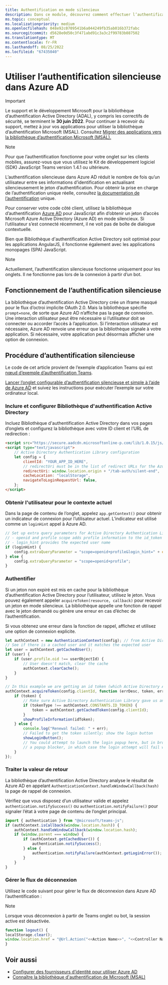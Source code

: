 ```yaml
---
title: Authentification en mode silencieux
description: Dans ce module, découvrez comment effectuer l’authentification silencieuse, l’authentification unique et Azure AD pour les onglets et comment il fonctionne
ms.topic: conceptual
ms.localizationpriority: medium
ms.openlocfilehash: 048e92c0709541b6a044249fb35ab016b372fabc
ms.sourcegitcommit: d5628e0d50c3f471abd91c3a3c2f99783b087502
ms.translationtype: MT
ms.contentlocale: fr-FR
ms.lasthandoff: 08/25/2022
ms.locfileid: "67435040"
---
```

# <a name="use-silent-authentication-in-azure-ad"></a>Utiliser l’authentification silencieuse dans Azure AD

> [!IMPORTANT]
> Le support et le développement Microsoft pour la bibliothèque d’authentification Active Directory (ADAL), y compris les correctifs de sécurité, se terminent le **30 juin 2022**. Pour continuer à recevoir du support, mettez à jour vos applications pour utiliser la bibliothèque d’authentification Microsoft (MSAL). Consultez [Migrer des applications vers la bibliothèque d’authentification Microsoft (MSAL).](/azure/active-directory/develop/msal-migration)

> [!NOTE]
> Pour que l’authentification fonctionne pour votre onglet sur les clients mobiles, assurez-vous que vous utilisez le Kit de développement logiciel (SDK) JavaScript Teams version 1.4.1 ou ultérieure.

L’authentification silencieuse dans Azure AD réduit le nombre de fois qu’un utilisateur entre ses informations d’identification en actualisant silencieusement le jeton d’authentification. Pour obtenir la prise en charge de l’authentification unique réelle, consultez [la documentation de l’authentification](~/tabs/how-to/authentication/tab-sso-overview.md) unique.

Pour conserver votre code côté client, utilisez la bibliothèque d’authentification [Azure AD](/azure/active-directory/develop/active-directory-authentication-libraries) pour JavaScript afin d’obtenir un jeton d’accès Microsoft Azure Active Directory (Azure AD) en mode silencieux. Si l’utilisateur s’est connecté récemment, il ne voit pas de boîte de dialogue contextuelle.

Bien que Bibliothèque d'authentification Active Directory soit optimisé pour les applications AngularJS, il fonctionne également avec les applications monopages (SPA) JavaScript.

> [!NOTE]
> Actuellement, l’authentification silencieuse fonctionne uniquement pour les onglets. Il ne fonctionne pas lors de la connexion à partir d’un bot.

## <a name="how-silent-authentication-works"></a>Fonctionnement de l’authentification silencieuse

La bibliothèque d’authentification Active Directory crée un iframe masqué pour le flux d’octroi implicite OAuth 2.0. Mais la bibliothèque spécifie `prompt=none`, de sorte que Azure AD n’affiche pas la page de connexion. Une interaction utilisateur peut être nécessaire si l’utilisateur doit se connecter ou accorder l’accès à l’application. Si l’interaction utilisateur est nécessaire, Azure AD renvoie une erreur que la bibliothèque signale à votre application. Si nécessaire, votre application peut désormais afficher une option de connexion.

## <a name="how-to-do-silent-authentication"></a>Procédure d’authentification silencieuse

Le code de cet article provient de l’exemple d’application Teams qui est [nœud d’exemple d’authentification Teams](https://github.com/OfficeDev/Microsoft-Teams-Samples/blob/main/samples/app-auth/nodejs/src/views/tab/silent/silent.hbs).

[Lancer l’onglet configurable d’authentification silencieuse et simple à l’aide de Azure AD](https://github.com/OfficeDev/Microsoft-Teams-Samples/tree/main/samples/tab-channel-group-config-page-auth/csharp) et suivez les instructions pour exécuter l’exemple sur votre ordinateur local.

### <a name="include-and-configure-active-directory-authentication-library"></a>Inclure et configurer Bibliothèque d'authentification Active Directory

Incluez Bibliothèque d'authentification Active Directory dans vos pages d’onglets et configurez la bibliothèque avec votre ID client et l’URL de redirection :

```html
<script src="https://secure.aadcdn.microsoftonline-p.com/lib/1.0.15/js/adal.min.js" integrity="sha384-lIk8T3uMxKqXQVVfFbiw0K/Nq+kt1P3NtGt/pNexiDby2rKU6xnDY8p16gIwKqgI" crossorigin="anonymous"></script>
<script type="text/javascript">
    // Active Directory Authentication Library configuration
    let config = {
        clientId: "YOUR_APP_ID_HERE",
        // redirectUri must be in the list of redirect URLs for the Azure AD app
        redirectUri: window.location.origin + "/tab-auth/silent-end",
        cacheLocation: "localStorage",
        navigateToLoginRequestUrl: false,
    };
</script>
```

### <a name="get-the-user-context"></a>Obtenir l'utilisateur pour le contexte actuel

Dans la page de contenu de l’onglet, appelez `app.getContext()` pour obtenir un indicateur de connexion pour l’utilisateur actuel. L’indicateur est utilisé comme un `loginHint` appel à Azure AD.

```javascript
// Set up extra query parameters for Active Directory Authentication Library
// - openid and profile scope adds profile information to the id_token
// - login_hint provides the expected user name
if (loginHint) {
    config.extraQueryParameter = "scope=openid+profile&login_hint=" + encodeURIComponent(loginHint);
} else {
    config.extraQueryParameter = "scope=openid+profile";
}
```

### <a name="authenticate"></a>Authentifier

Si un jeton non expiré est mis en cache pour la bibliothèque d’authentification Active Directory pour l’utilisateur, utilisez le jeton. Vous pouvez également appeler `acquireToken(resource, callback)` pour recevoir un jeton en mode silencieux. La bibliothèque appelle une fonction de rappel avec le jeton demandé ou génère une erreur en cas d’échec de l’authentification.

Si vous obtenez une erreur dans la fonction de rappel, affichez et utilisez une option de connexion explicite.

```javascript
let authContext = new AuthenticationContext(config); // from Active Directory Authentication Library
// See if there is a cached user and it matches the expected user
let user = authContext.getCachedUser();
if (user) {
    if (user.profile.oid !== userObjectId) {
        // User doesn't match, clear the cache
        authContext.clearCache();
    }
}

// In this example we are getting an id token (which Active Directory Authentication Library returns if we ask for resource = clientId)
authContext.acquireToken(config.clientId, function (errDesc, token, err, tokenType) {
    if (token) {
        // Make sure Active Directory Authentication Library gave us an ID token
        if (tokenType !== authContext.CONSTANTS.ID_TOKEN) {
            token = authContext.getCachedToken(config.clientId);
        }
        showProfileInformation(idToken);
    } else {
        console.log("Renewal failed: " + err);
        // Failed to get the token silently; show the login button
        showLoginButton();
        // You could attempt to launch the login popup here, but in browsers this could be blocked by
        // a popup blocker, in which case the login attempt will fail with the reason FailedToOpenWindow.
    }
});
```

### <a name="process-the-return-value"></a>Traiter la valeur de retour

La bibliothèque d’authentification Active Directory analyse le résultat de Azure AD en appelant `AuthenticationContext.handleWindowCallback(hash)` la page de rappel de connexion.

Vérifiez que vous disposez d’un utilisateur valide et appelez `authentication.notifySuccess()` ou `authentication.notifyFailure()` pour signaler l’état à votre page de contenu de l’onglet principal.

```javascript
import { authentication } from "@microsoft/teams-js";
if (authContext.isCallback(window.location.hash)) {
    authContext.handleWindowCallback(window.location.hash);
    if (window.parent === window) {
        if (authContext.getCachedUser()) {
            authentication.notifySuccess();
        } else {
            authentication.notifyFailure(authContext.getLoginError());
        }
    }
}
```

### <a name="handle-the-sign-out-flow"></a>Gérer le flux de déconnexion

Utilisez le code suivant pour gérer le flux de déconnexion dans Azure AD l’authentification :

> [!NOTE]
> Lorsque vous déconnexion à partir de Teams onglet ou bot, la session active est désactivée.

```javascript
function logout() {
localStorage.clear();
window.location.href = "@Url.Action("<<Action Name>>", "<<Controller Name>>")";
}
```

## <a name="see-also"></a>Voir aussi

* [Configurer des fournisseurs d’identité pour utiliser Azure AD](../../../concepts/authentication/configure-identity-provider.md)
* [Connaître la bibliothèque d'authentification de Microsoft (MSAL)](/azure/active-directory/develop/msal-overview) 
